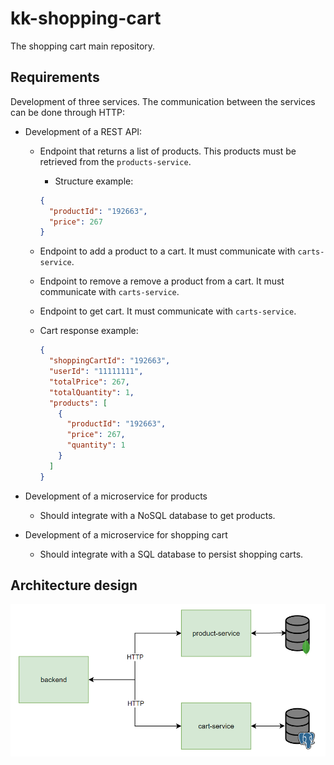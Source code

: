 # kk-shopping-cart

The shopping cart main repository.

## Requirements

Development of three services. The communication between the services can be done through HTTP:

- Development of a REST API:

  - Endpoint that returns a list of products. This products must be retrieved from the `products-service`.

    - Structure example:

    ```json
    {
      "productId": "192663",
      "price": 267
    }
    ```

  - Endpoint to add a product to a cart. It must communicate with `carts-service`.
  - Endpoint to remove a remove a product from a cart. It must communicate with `carts-service`.
  - Endpoint to get cart. It must communicate with `carts-service`.
  - Cart response example:
    ```json
    {
      "shoppingCartId": "192663",
      "userId": "11111111",
      "totalPrice": 267,
      "totalQuantity": 1,
      "products": [
        {
          "productId": "192663",
          "price": 267,
          "quantity": 1
        }
      ]
    }
    ```

- Development of a microservice for products
  - Should integrate with a NoSQL database to get products.
- Development of a microservice for shopping cart
  - Should integrate with a SQL database to persist shopping carts.

## Architecture design

![Architecture](./docs/architecture.png)
